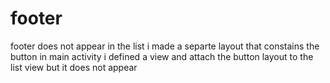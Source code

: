 # footer
footer does not appear in the list
i made a separte layout that constains the button
in main activity i defined a view and attach the button layout to the list view
but it does not appear
